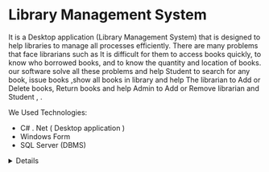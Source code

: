 # Library Management System

It is a Desktop application (Library Management System) that is designed to help libraries to manage all processes efficiently. There are many problems that face librarians such as It is difficult for them to access books quickly, to know who borrowed books, and to know the quantity and location of books. our software solve all these problems and help Student to search for any book, issue books ,show all books in library and help The librarian to Add or Delete books, Return books and help Admin to Add or Remove librarian and Student , .

We Used Technologies:
- C# . Net ( Desktop application )
- Windows Form
- SQL Server (DBMS)

<details>
